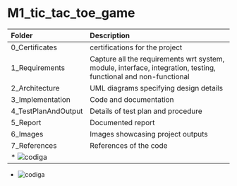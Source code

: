 # M1_tic_tac_toe_game

| Folder              | Description                                                                                                     |
| :------------------ | :-------------------------------------------------------------------------------------------------------------- |
| 0_Certificates      |  certifications for the project                                                                      |
| 1_Requirements      | Capture all the requirements wrt system, module, interface, integration, testing, functional and non-functional |
| 2_Architecture      | UML diagrams specifying design details                                                                         |
| 3_Implementation    | Code and documentation                                                                                          |
| 4_TestPlanAndOutput | Details of test plan and procedure                                                                             |
| 5_Report            | Documented report                                                                                               |
| 6_Images            | Images showcasing project outputs                                                                    |
| 7_References        | References of the code                                                                               |
* ![codiga]( https://api.codiga.io/project/31232/score/svg)                                                                  |
* ![codiga]( https://api.codiga.io/project/31232/status/svg)

